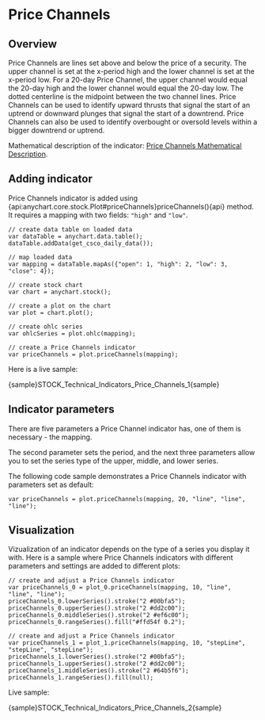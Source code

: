 # Price Channels

## Overview

Price Channels are lines set above and below the price of a security. The upper channel is set at the x-period high and the lower channel is set at the x-period low. For a 20-day Price Channel, the upper channel would equal the 20-day high and the lower channel would equal the 20-day low. The dotted centerline is the midpoint between the two channel lines. Price Channels can be used to identify upward thrusts that signal the start of an uptrend or downward plunges that signal the start of a downtrend. Price Channels can also be used to identify overbought or oversold levels within a bigger downtrend or uptrend.

Mathematical description of the indicator: [Price Channels Mathematical Description](Mathematical_Description#price_channels).

## Adding indicator

Price Channels indicator is added using {api:anychart.core.stock.Plot#priceChannels}priceChannels(){api} method. It requires a mapping with two fields: `"high"` and `"low"`.

```
// create data table on loaded data
var dataTable = anychart.data.table();
dataTable.addData(get_csco_daily_data());

// map loaded data
var mapping = dataTable.mapAs({"open": 1, "high": 2, "low": 3, "close": 4});

// create stock chart
var chart = anychart.stock();

// create a plot on the chart
var plot = chart.plot();

// create ohlc series
var ohlcSeries = plot.ohlc(mapping);

// create a Price Channels indicator
var priceChannels = plot.priceChannels(mapping);
```

Here is a live sample:

{sample}STOCK\_Technical\_Indicators\_Price\_Channels\_1{sample}

## Indicator parameters

There are five parameters a Price Channel indicator has, one of them is necessary - the mapping.

The second parameter sets the period, and the next three parameters allow you to set the series type of the upper, middle, and lower series.

The following code sample demonstrates a Price Channels indicator with parameters set as default:

```
var priceChannels = plot.priceChannels(mapping, 20, "line", "line", "line");
```

## Visualization

Vizualization of an indicator depends on the type of a series you display it with. Here is a sample where Price Channels indicators with different parameters and settings are added to different plots:

```
// create and adjust a Price Channels indicator
var priceChannels_0 = plot_0.priceChannels(mapping, 10, "line", "line", "line");
priceChannels_0.lowerSeries().stroke("2 #00bfa5");
priceChannels_0.upperSeries().stroke("2 #dd2c00");
priceChannels_0.middleSeries().stroke("2 #ef6c00");
priceChannels_0.rangeSeries().fill("#ffd54f 0.2");

// create and adjust a Price Channels indicator
var priceChannels_1 = plot_1.priceChannels(mapping, 10, "stepLine", "stepLine", "stepLine");
priceChannels_1.lowerSeries().stroke("2 #00bfa5");
priceChannels_1.upperSeries().stroke("2 #dd2c00");
priceChannels_1.middleSeries().stroke("2 #64b5f6");
priceChannels_1.rangeSeries().fill(null);
```

Live sample:

{sample}STOCK\_Technical\_Indicators\_Price\_Channels\_2{sample}